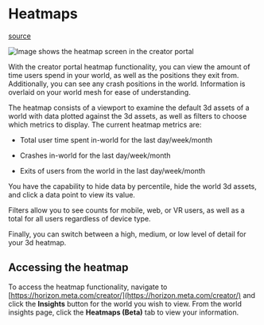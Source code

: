 # Heatmaps

[source](https://developers.meta.com/horizon-worlds/learn/documentation/performance-best-practices-and-tooling/analytics/heatmaps)

![Image shows the heatmap screen in the creator portal](https://scontent.flba1-1.fna.fbcdn.net/v/t39.2365-6/495050039_710884078116213_5583071141080451833_n.png?_nc_cat=110&ccb=1-7&_nc_sid=e280be&_nc_ohc=tDygZ6lBL2UQ7kNvwGof0Y8&_nc_oc=Admj2NBlAHqvW5rR3rZglTwvAppzWjWFvWb5rCJ3JOAou5wYlyLFmGjRcuYcM0XFSFo&_nc_zt=14&_nc_ht=scontent.flba1-1.fna&_nc_gid=hJcOcEsAhCwWlsi70tTOlg&oh=00_AfQ6dFwnJSW9Zt-Jc_ZOLAmEChEGrySXTcahJ4Sd1legQA&oe=689BC211)

With the creator portal heatmap functionality, you can view the amount of time users spend in your world, as well as the positions they exit from. Additionally, you can see any crash positions in the world. Information is overlaid on your world mesh for ease of understanding.

The heatmap consists of a viewport to examine the default 3d assets of a world with data plotted against the 3d assets, as well as filters to choose which metrics to display. The current heatmap metrics are:

*   Total user time spent in-world for the last day/week/month

*   Crashes in-world for the last day/week/month

*   Exits of users from the world in the last day/week/month

You have the capability to hide data by percentile, hide the world 3d assets, and click a data point to view its value.

Filters allow you to see counts for mobile, web, or VR users, as well as a total for all users regardless of device type.

Finally, you can switch between a high, medium, or low level of detail for your 3d heatmap.

## Accessing the heatmap

To access the heatmap functionality, navigate to [https://horizon.meta.com/creator/](https://horizon.meta.com/creator/) and click the **Insights** button for the world you wish to view. From the world insights page, click the **Heatmaps (Beta)** tab to view your information.

 

 

 

 

 

 

 

 

 

 

 

 

 

 

 

 

 

 

 

 

 

 

 

 

 

 

 

 

 

 

 

 

 

 

 

 

 

 

 

 

 

 

 

 

 

 

 

 